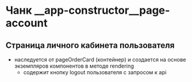  # Чанк __app-constructor__page-account

## Страница личного кабинета пользователя

* наследуется от pageOrderCard (контейнер) и создается на основе экземпляров компонентов в методе rendering
    * содержит кнопку logout пользователя с запросом к api


